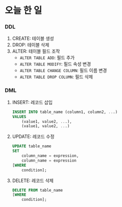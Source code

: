 # 오늘 한 일
### DDL
1. CREATE: 테이블 생성
2. DROP: 테이블 삭제
3. ALTER: 테이블 필드 조작
    - `ALTER TABLE ADD`: 필드 추가
    - `ALTER TABLE MODIFY`: 필드 속성 변경
    - `ALTER TABLE CHANGE COLUMN`: 필드 이름 변경
    - `ALTER TABLE DROP COLUMN`: 필드 삭제
### DML
1. INSERT: 레코드 삽입
    ```sql
    INSERT INTO table_name (column1, column2, ...)
    VALUES 
        (value1, value2, ...),
        (value1, value2, ...)
    ```
2. UPDATE: 레코드 수정
    ```sql
    UPDATE table_name
    SET 
        column_name = expression,
        column_name = expression
    [WHERE 
        condition];
    ```
3. DELETE: 레코드 삭제
    ```sql
    DELETE FROM table_name
    [WHERE
        condition];
    ```
